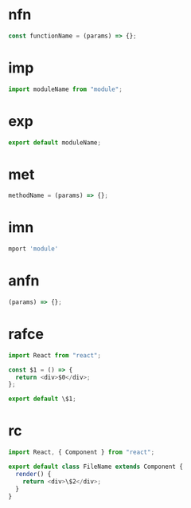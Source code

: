 # nfn

```js
const functionName = (params) => {};
```

# imp

```js
import moduleName from "module";
```

# exp

```js
export default moduleName;
```

# met

```js
methodName = (params) => {};
```

# imn

```js
mport 'module'
```

# anfn

```js
(params) => {};
```

# rafce

```js
import React from "react";

const $1 = () => {
  return <div>$0</div>;
};

export default \$1;
```

# rc

```js
import React, { Component } from "react";

export default class FileName extends Component {
  render() {
    return <div>\$2</div>;
  }
}
```
